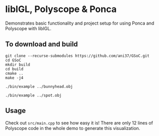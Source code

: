 # libIGL, Polyscope & Ponca

Demonstrates basic functionality and project setup for using Ponca and Polyscope with libIGL.



## To download and build

```
git clone --recurse-submodules https://github.com/ani37/GSoC.git
cd GSoC
mkdir build
cd build
cmake ..
make -j4

./bin/example ../bunnyhead.obj

./bin/example ../spot.obj
```

## Usage


Check out `src/main.cpp` to see how easy it is! There are only 12 lines of Polyscope code in the whole demo to generate this visualization.
